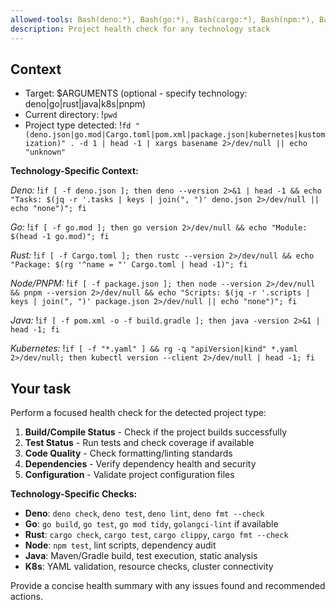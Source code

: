 ```yaml
---
allowed-tools: Bash(deno:*), Bash(go:*), Bash(cargo:*), Bash(npm:*), Bash(pnpm:*), Bash(kubectl:*), Bash(fd:*), Bash(rg:*)
description: Project health check for any technology stack
---
```


## Context

- Target: $ARGUMENTS (optional - specify technology: deno|go|rust|java|k8s|pnpm)
- Current directory: !`pwd`
- Project type detected: !`fd "(deno.json|go.mod|Cargo.toml|pom.xml|package.json|kubernetes|kustomization)" . -d 1 | head -1 | xargs basename 2>/dev/null || echo "unknown"`

**Technology-Specific Context:**

_Deno:_ !`if [ -f deno.json ]; then deno --version 2>&1 | head -1 && echo "Tasks: $(jq -r '.tasks | keys | join(", ")' deno.json 2>/dev/null || echo "none")"; fi`

_Go:_ !`if [ -f go.mod ]; then go version 2>/dev/null && echo "Module: $(head -1 go.mod)"; fi`

_Rust:_ !`if [ -f Cargo.toml ]; then rustc --version 2>/dev/null && echo "Package: $(rg '^name = "' Cargo.toml | head -1)"; fi`

_Node/PNPM:_ !`if [ -f package.json ]; then node --version 2>/dev/null && pnpm --version 2>/dev/null && echo "Scripts: $(jq -r '.scripts | keys | join(", ")' package.json 2>/dev/null || echo "none")"; fi`

_Java:_ !`if [ -f pom.xml -o -f build.gradle ]; then java -version 2>&1 | head -1; fi`

_Kubernetes:_ !`if [ -f "*.yaml" ] && rg -q "apiVersion|kind" *.yaml 2>/dev/null; then kubectl version --client 2>/dev/null | head -1; fi`

## Your task

Perform a focused health check for the detected project type:

1. **Build/Compile Status** - Check if the project builds successfully
2. **Test Status** - Run tests and check coverage if available
3. **Code Quality** - Check formatting/linting standards
4. **Dependencies** - Verify dependency health and security
5. **Configuration** - Validate project configuration files

**Technology-Specific Checks:**

- **Deno**: `deno check`, `deno test`, `deno lint`, `deno fmt --check`
- **Go**: `go build`, `go test`, `go mod tidy`, `golangci-lint` if available
- **Rust**: `cargo check`, `cargo test`, `cargo clippy`, `cargo fmt --check`
- **Node**: `npm test`, lint scripts, dependency audit
- **Java**: Maven/Gradle build, test execution, static analysis
- **K8s**: YAML validation, resource checks, cluster connectivity

Provide a concise health summary with any issues found and recommended actions.
